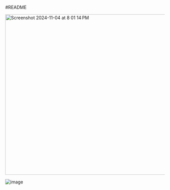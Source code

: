 #README

<img width="508" alt="Screenshot 2024-11-04 at 8 01 14 PM" src="https://github.com/user-attachments/assets/88057f18-677a-4956-93fe-be202ab59274">

![image](https://github.com/user-attachments/assets/4070c6df-4879-4ce7-9b35-b60340f29eae)

